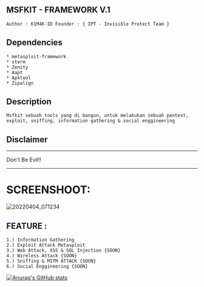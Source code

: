 ## MSFKIT - FRAMEWORK V.1
```
Author : K1M4K-ID Founder : { IPT - Invisible Protect Team }
```



## Dependencies
```
* metasploit-framework
* xterm
* Zenity
* Aapt
* Apktool
* Zipalign
```

## Description
 ```
Msfkit sebuah tools yang di bangun, untuk melakukan sebuah pentest, exploit, sniffing, information gathering & social enggineering
 ```
 
## Disclaimer
*** 
Don't Be Evil!! 
***
 
# SCREENSHOOT:


![20220404_071234](https://user-images.githubusercontent.com/46388169/161455347-4d120f02-c18a-4b5f-96aa-cf369512dbce.jpg)




## FEATURE : 
```  
1.) Information Gathering 
2.) Exploit Attack Metasploit
3.) Web Attack, XSS & SQL Injection {SOON}
4.) Wireless Attack {SOON}
5.) Sniffing & MITM ATTACK {SOON}
6.) Social Enggineering {SOON}  
```


[![Anurag's GitHub stats](https://github-readme-stats.vercel.app/api?username=K1M4K-ID)](https://github.com/anuraghazra/github-readme-stats)
